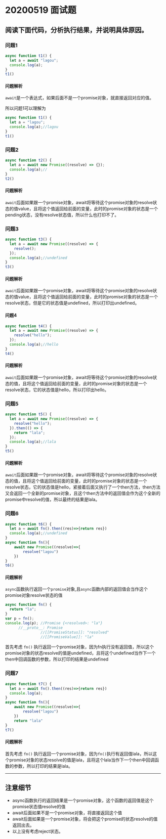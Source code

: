 # 20200519 面试题

## 阅读下面代码，分析执行结果，并说明具体原因。

### 问题1

```js
async function t1() {
  let a = await "lagou";
  console.log(a);
}
t1()
```

#### 问题解析

`await`是一个表达式，如果后面不是一个promise对象，就直接返回对应的值。

所以问题1可以理解为

```js
async function t1() {
  let a = "lagou";
  console.log(a);//lagou
}
t1()
```
   
### 问题2

```js
async function t2() {
  let a = await new Promise((resolve) => {});
  console.log(a);//
}
t2()
```

#### 问题解析

`await`后面如果跟一个promise对象，await将等待这个promise对象的resolve状态的值value，且将这个值返回给前面的变量，此时的promise对象的状态是一个pending状态，没有resolve状态值，所以什么也打印不了。

### 问题3

```js
async function t3() {
  let a = await new Promise((resolve) => {
    resolve();
  });
  console.log(a);//undefined
}
t3()
```

#### 问题解析

`await`后面如果跟一个promise对象，await将等待这个promise对象的resolve状态的值value，且将这个值返回给前面的变量，此时的promise对象的状态是一个resolve状态，但是它的状态值是undefined，所以打印出undefined。

#### 问题4

```js
async function t4() {
  let a = await new Promise((resolve) => {
    resolve("hello");
  });
  console.log(a);//hello
}
t4()
```

#### 问题解析

`await`后面如果跟一个promise对象，await将等待这个promise对象的resolve状态的值，且将这个值返回给前面的变量，此时的promise对象的状态是一个resolve状态，它的状态值是hello，所以打印出hello。

### 问题5

```js
async function t5() {
  let a = await new Promise((resolve) => {
    resolve("hello");
  }).then(() => {
    return "lala";
  });
  console.log(a);//lala
}
t5()
```

#### 问题解析

`await`后面如果跟一个promise对象，await将等待这个promise对象的resolve状态的值，且将这个值返回给前面的变量，此时的promise对象的状态是一个resolve状态，它的状态值是hello，紧接着后面又执行了一个then方法，then方法又会返回一个全新的promise对象，且这个then方法中的返回值会作为这个全新的promise中resolve的值，所以最终的结果是lala。

### 问题6

```js
async function t6() {
  let a = await fn().then((res)=>{return res})
  console.log(a);//undefined
}
async function fn(){
    await new Promise((resolve)=>{
        resolve("lagou")
    })
}
t6()
```

#### 问题解析

`async`函数执行返回一个`promise`对象,且`async`函数内部的返回值会当作这个promise对象resolve状态的值

```js
async function fn() {
  return "la";
}
var p = fn();
console.log(p); //Promise {<resolved>: "la"}
      //__proto__: Promise
                //[[PromiseStatus]]: "resolved"
                //[[PromiseValue]]: "la"
```

首先考虑 `fn()` 执行返回一个promise对象，因为fn执行没有返回值，所以这个promise对象的状态resolve的值是undefined，且将这个undefined当作下一个then中回调函数的参数，所以打印的结果是undefined

### 问题7

```js
async function t7() {
  let a = await fn().then((res)=>{return res})
  console.log(a);
}
async function fn(){
    await new Promise((resolve)=>{
        resolve("lagou")
    })
    return "lala"
}
t7()

```

#### 问题解析

首先考虑 `fn()` 执行返回一个promise对象，因为`fn()`执行有返回值lala，所以这个promise对象的状态resolve的值是lala，且将这个lala当作下一个then中回调函数的参数，所以打印的结果是lala。

---

## 注意细节

- async函数执行的返回结果是一个promise对象，这个函数的返回值是这个promise状态值resolve的值
- await后面如果不是一个promise对象，将直接返回这个值
- await后面如果是一个promise对象，将会把这个promise的状态resolve的值返回出去。
- 以上没有考虑reject状态。

